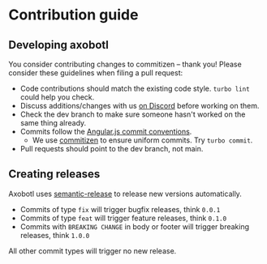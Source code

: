 # Contribution guide

## Developing axobotl

You consider contributing changes to commitizen – thank you!
Please consider these guidelines when filing a pull request:

- Code contributions should match the existing code style. `turbo lint` could help you check.
- Discuss additions/changes with us [on Discord](https://discord.gg/TynN4mjajp) before working on them.
- Check the dev branch to make sure someone hasn't worked on the same thing already.
- Commits follow the [Angular.js commit conventions](https://github.com/angular/angular.js/blob/master/DEVELOPERS.md#-git-commit-guidelines).
  - We use [commitizen](https://github.com/commitizen/cz-cli) to ensure uniform commits. Try `turbo commit`.
- Pull requests should point to the dev branch, not main.

## Creating releases

Axobotl uses [semantic-release](https://github.com/semantic-release/semantic-release)
to release new versions automatically.

- Commits of type `fix` will trigger bugfix releases, think `0.0.1`
- Commits of type `feat` will trigger feature releases, think `0.1.0`
- Commits with `BREAKING CHANGE` in body or footer will trigger breaking releases, think `1.0.0`

All other commit types will trigger no new release.

